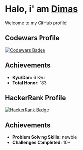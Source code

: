 # Halo, i' am [Dimas](https://github.com/dimas292)

Welcome to my GitHub profile!

## Codewars Profile

[![Codewars Badge](https://www.codewars.com/users/dimas292/badges/large)](https://www.codewars.com/users/dimas292)

## Achievements

- **Kyu/Dan:** 6 Kyu
- **Total Honor:** 183

## HackerRank Profile

[![HackerRank Badge](https://img.shields.io/badge/HackerRank-Profile-brightgreen)](https://www.hackerrank.com/profile/dimasixc22)

## Achievements

- **Problem Solving Skills:** newbie
- **Challenges Completed:** 10+
